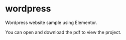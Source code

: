 # wordpress
Wordpress website sample using Elementor.

You can open and download the pdf to view the project.
